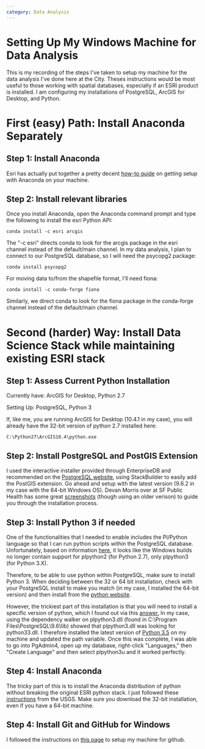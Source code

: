 ```yaml
---
category: Data Analysis
---
```

# Setting Up My Windows Machine for Data Analysis
This is my recording of the steps I've taken to setup my machine for the data analysis I've done here at the City. Theses instructions would be most useful to those working with spatial databases, especially if an ESRI product is installed. I am configuring my installations of PostgreSQL, ArcGIS for Desktop, and Python.

# First (easy) Path: Install Anaconda Separately

## Step 1: Install Anaconda
Esri has actually put together a pretty decent [how-to guide](https://developers.arcgis.com/python/guide/install-and-set-up/) on getting setup with Anaconda on your machine. 

## Step 2: Install relevant libraries
Once you install Anaconda, open the Anaconda command prompt and type the following to install the esri Python API:
```
conda install -c esri arcgis
```
The "-c esri" directs conda to look for the arcgis package in the esri channel instead of the default/main channel. In my data analysis, I plan to connect to our PostgreSQL database, so I will need the psycopg2 package:
```
conda install psycopg2
```
For moving data to/from the shapefile format, I'll need fiona:
```
conda install -c conda-forge fiona
```
Similarly, we direct conda to look for the fiona package in the conda-forge channel instead of the default/main channel.

# Second (harder) Way: Install Data Science Stack while maintaining existing ESRI stack

## Step 1: Assess Current Python Installation
Currently have: ArcGIS for Desktop, Python 2.7

Setting Up: PostgreSQL, Python 3

If, like me, you are running ArcGIS for Desktop (10.4.1 in my case), you will already have the 32-bit version of python 2.7 installed here:
```
C:\Python27\ArcGIS10.4\python.exe
```

## Step 2: Install PostgreSQL and PostGIS Extension
I used the interactive installer provided through EnterpriseDB and recommended on the [PostgreSQL website,](https://www.postgresql.org/download/windows/) using StackBuilder to easily add the PostGIS extension. Go ahead and setup with the latest version (9.6.2 in my case with the 64-bit Windows OS). Devan Morris over at SF Public Health has some great [screenshots](https://github.com/devmorris/transbasesf) (though using an older verison) to guide you through the installation process.

## Step 3: Install Python 3 if needed
One of the functionalities that I needed to enable includes the Pl/Python language so that I can run python scripts within the PostgreSQL database. Unfortunately, based on information [here](http://stackoverflow.com/questions/24216627/how-to-install-pl-python-on-postgresql-9-3-x64-windows-7), it looks like the Windows builds no longer contain support for plpython2 (for Python 2.7), only plpython3 (for Python 3.X). 

Therefore, to be able to use python within PostgreSQL, make sure to install Python 3. When deciding between the 32 or 64 bit installation, check with your PostgreSQL install to make you match (in my case, I installed the 64-bit version) and then install from the [python website](https://www.python.org/downloads/windows/).

However, the trickiest part of this installation is that you will need to install a specific version of python, which I found out via this [answer.](http://stackoverflow.com/questions/21001890/installing-plpythonu-on-windows) In my case, using the dependency walker on plpython3.dll (found in C:\Program Files\PostgreSQL\9.6\lib) showed that plpython3.dll was looking for python33.dll. I therefore installed the latest version of [Python 3.5](http://www.python.org/ftp/python/3.3.5/python-3.3.5.amd64.msi) on my machine and updated the path variable. Once this was complete, I was able to go into PgAdmin4, open up my database, right-click "Languages," then "Create Language" and then select plpython3u and it worked perfectly.

## Step 4: Install Anaconda
The tricky part of this is to install the Anaconda distribution of python without breaking the original ESRI python stack. I just followed these [instructions](https://my.usgs.gov/confluence/pages/viewpage.action?pageId=540116867) from the USGS. Make sure you download the 32-bit installation, even if you have a 64-bit machine.

## Step 4: Install Git and GitHub for Windows
I followed the instructions on [this page](https://help.github.com/articles/set-up-git/) to setup my machine for github.
